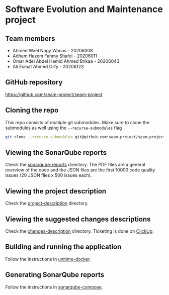 # Software Evolution and Maintenance project

## Team members

- Ahmed Wael Nagy Wanas - 20206008
- Adham Hazem Fahmy Shafei - 20206011
- Omar Adel Abdel Hamid Ahmed Brikaa - 20206043
- Ali Esmat Ahmed Orfy - 20206123

## GitHub repository

https://github.com/seam-project/seam-project

## Cloning the repo

This repo consists of multiple git submodules.
Make sure to clone the submodules as well using the `--recurse-submodules` flag

```bash
git clone --recurse-submodules git@github.com:seam-project/seam-project.git
```

## Viewing the SonarQube reports

Check the [sonarqube-reports](./sonarqube-reports/) directory.
The PDF files are a general overview of the code and the JSON files are the first 10000 code quality issues
(20 JSON files x 500 issues each).

## Viewing the project description

Check the [project-description](./project-description/) directory.

## Viewing the suggested changes descriptions

Check the [changes-description](./changes-description/) directory.
Ticketing is done on [ClickUp](https://sharing.clickup.com/9009133533/l/h/8cfrxyx-300/e42d30a50b342ea).

## Building and running the application

Follow the instructions in [unitime-docker](https://github.com/seam-project/unitime-docker).

## Generating SonarQube reports

Follow the instructions in [sonarqube-compose](https://github.com/seam-project/sonarqube-compose).

